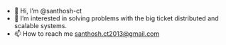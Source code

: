 - 👋 Hi, I’m @santhosh-ct
- 👀 I’m interested in solving problems with the big ticket distributed and scalable systems.
- 📫 How to reach me santhosh.ct2013@gmail.com

<!---
santhosh-ct/santhosh-ct is a ✨ special ✨ repository because its `README.md` (this file) appears on your GitHub profile.
You can click the Preview link to take a look at your changes.
--->
